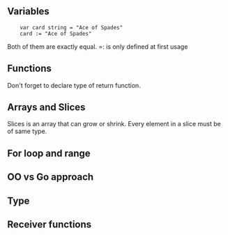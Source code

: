 ## Variables

	    var card string = "Ace of Spades"
	    card := "Ace of Spades"

Both of them are exactly equal.
=: is only defined at first usage

## Functions

Don't forget to declare type of return function.

## Arrays and Slices

Slices is an array that can grow or shrink. Every element in a slice must be of same type.

## For loop and range

## OO vs Go approach

## Type

## Receiver functions